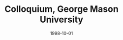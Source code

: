 ---
title: "Colloquium, George Mason University"
collection: talks
type: "Colloquium" 
permalink: /talks/1998talk6
venue: "Fairfax, VA"
date: 1998-10-01
location: "Fairfax, VA"
---
